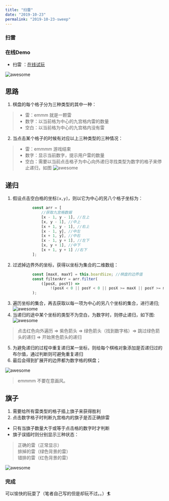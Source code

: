```yaml
---
title: "扫雷"
date: "2019-10-23"
permalink: "2019-10-23-sweep"
---
```


### 扫雷

### 在线Demo

- 扫雷 ：[在线试玩](http://www.almx.top/awesome/#/sweep)

![awesome](http://www.almx.top/image/awesome-game/sweepDemo.png)

## 思路

1. 棋盘的每个格子分为三种类型的其中一种：
>- 雷：emmm 就是一颗雷
>- 数字：以当前格为中心的九宫格内雷的数量
>- 空白：以当前格为中心的九宫格内没有雷
2. 当点击某个格子的时候有对应以上三种类型的三种情况：
>- 雷：emmmm 游戏结束
>- 数字：显示当前数字，提示用户雷的数量
>- 空白：需要以当前点击格子为中心向外递归寻找类型为数字的格子来停止递归，如图
![awesome](http://www.almx.top/image/awesome-game/sweep_ex1.png)

## 递归

1. 假设点击空白格的坐标``` [x,y] ```，则以它为中心的另八个格子坐标为：

``` javascript
            const arr = [
                //获取九宫格数据
                [x - 1, y - 1], //左上
                [x, y - 1], //中上
                [x + 1, y - 1], //右上
                [x - 1, y], //中左
                [x + 1, y], //中右
                [x - 1, y + 1], //左下
                [x, y + 1], //中下
                [x + 1, y + 1] //右下
            ];
```

2. 过滤掉边界外的坐标，获得以坐标为集合的二维数组：

``` javascript
            const [maxX, maxY] = this.boardSize; //棋盘的边界值
            const filterArr = arr.filter(
                ([posX, posY]) =>
                    !(posX < 0 || posY < 0 || posX >= maxX || posY >= maxY)
            );
```

3. 遍历坐标的集合，再去获取以每一项为中心的另八个坐标的集合，进行递归;
![awesome](http://www.almx.top/image/awesome-game/sweep_ex2.png)
4. 当递归的途中某个坐标的类型不为空白，为数字时，则停止递归，如下图:
![awesome](http://www.almx.top/image/awesome-game/sweep_ex3.png)
>点击红色向外遍历 => 紫色箭头 => 绿色箭头（找到数字格）=> 跳过绿色箭头的递归 => 开始黑色箭头的递归 
5. 为避免递归的过程中重复递归某一坐标，则给每个棋格对象添加是否递归过的布尔值，通过判断则可避免重复递归
6. 最后会得到扩展开的边界都为数字格的棋盘；

![awesome](http://www.almx.top/image/awesome-game/sweep_ex4.png)
>emmmm 不要在意画风。

## 旗子
1. 需要给所有雷类型的格子插上旗子来获得胜利
2. 点击数字格子时判断九宫格内的旗子是否正确排雷

- 只有当旗子数量大于或等于点击格的数字时才判断
- 旗子误插时则分别显示三种状态：

>正确的雷（正常显示）<br/>
>排掉的雷（绿色背景的雷）<br/>
>错排的雷（红色背景的雷）

![awesome](http://www.almx.top/image/awesome-game/sweep_ex5.png)

### 完成

可以愉快的玩耍了（笔者自己写的但是却玩不过。。）🏄
